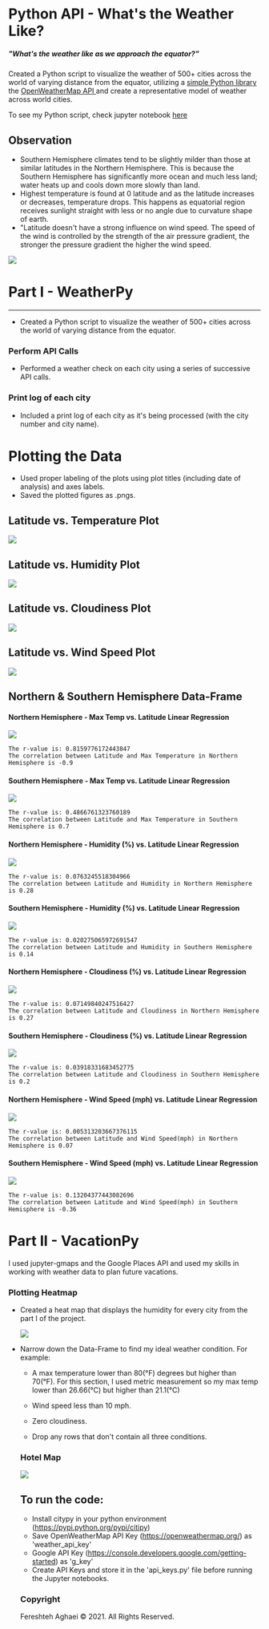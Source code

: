 # Python API - What's the Weather Like?

##### "What's the weather like as we approach the equator?"

Created a Python script to visualize the weather of 500+ cities across the world of varying distance from the equator, utilizing a [simple Python library](https://pypi.python.org/pypi/citipy) the [OpenWeatherMap API ](https://openweathermap.org/api) and create a representative model of weather across world cities.

To see my Python script, check jupyter notebook [here](https://github.com/fereshtehaghaei/Python-API-Challenge/blob/master/WeatherPy/WeatherPy.ipynb)



## Observation

- Southern Hemisphere climates tend to be slightly milder than those at similar latitudes in the Northern Hemisphere. This is because the Southern Hemisphere has significantly more ocean and much less land; water heats up and cools down more slowly than land.
- Highest temperature is found at 0 latitude and as the latitude increases or decreases, temperature drops. This happens as equatorial region receives sunlight straight with less or no angle due to curvature shape of earth.
- "Latitude doesn't have a strong influence on wind speed. The speed of the wind is controlled by the strength of the air pressure gradient, the stronger the pressure gradient the higher the wind speed. 



![](Images/equatorsign.png)



#  Part I - WeatherPy

------

- Created a Python script to visualize the weather of 500+ cities across the world of varying distance from the equator.


### Perform API Calls

- Performed a weather check on each city using a series of successive API calls.

### Print log of each city

- Included a print log of each city as it's being processed (with the city number and city name).

  



# Plotting the Data

- Used proper labeling of the plots using plot titles (including date of analysis) and axes labels.
- Saved the plotted figures as .pngs.

## Latitude vs. Temperature Plot 



![](Images/Lat_vs_Temp_Scatterplot.png)



## Latitude vs. Humidity Plot

![](Images/Lat_vs_Humid_Scatterplot.png)



## Latitude vs. Cloudiness Plot

![](Images/Lat_vs_Cloud_Scatterplot.png)

## Latitude vs. Wind Speed Plot

![](Images/Lat_vs_Wind_Scatterplot.png)



## Northern & Southern Hemisphere Data-Frame



#### Northern Hemisphere - Max Temp vs. Latitude Linear Regression

![](Images/Northern_Hem_Lat_vs_Temp_Scatterplot.png)



```
The r-value is: 0.8159776172443847
The correlation between Latitude and Max Temperature in Northern Hemisphere is -0.9
```



#### Southern Hemisphere - Max Temp vs. Latitude Linear Regression

![](Images/Southern_Hem_Lat_vs_Temp_Scatterplot.png)

```
The r-value is: 0.4866761323760189
The correlation between Latitude and Max Temperature in Southern Hemisphere is 0.7
```



#### Northern Hemisphere - Humidity (%) vs. Latitude Linear Regression

![](Images/Northern_Hem_Lat_vs_Humid_Scatterplot.png)

```
The r-value is: 0.0763245518304966
The correlation between Latitude and Humidity in Northern Hemisphere is 0.28
```



#### Southern Hemisphere - Humidity (%) vs. Latitude Linear Regression

![](Images/Southern_Hem_Lat_vs_Humid_Scatterplot.png)

```
The r-value is: 0.020275065972691547
The correlation between Latitude and Humidity in Southern Hemisphere is 0.14
```



#### Northern Hemisphere - Cloudiness (%) vs. Latitude Linear Regression

![](Images/Northern_Hem_Lat_vs_Cloud_Scatterplot.png)

```
The r-value is: 0.07149840247516427
The correlation between Latitude and Cloudiness in Northern Hemisphere is 0.27
```



#### Southern Hemisphere - Cloudiness (%) vs. Latitude Linear Regression

![](Images/Southern_Hem_Lat_vs_Cloud_Scatterplot.png)

```
The r-value is: 0.03918331683452775
The correlation between Latitude and Cloudiness in Southern Hemisphere is 0.2
```



#### Northern Hemisphere - Wind Speed (mph) vs. Latitude Linear Regression

![](Images/Northern_Hem_Lat_vs_WindSpeed_Scatterplot.png)

```
The r-value is: 0.005313203667376115
The correlation between Latitude and Wind Speed(mph) in Northern Hemisphere is 0.07
```



#### Southern Hemisphere - Wind Speed (mph) vs. Latitude Linear Regression

![](Images/Southern_Hem_Lat_vs_WindSpeed_Scatterplot.png)

```
The r-value is: 0.13204377443082696
The correlation between Latitude and Wind Speed(mph) in Southern Hemisphere is -0.36
```



# Part II - VacationPy

I used jupyter-gmaps and the Google Places API and used my skills in working with weather data to plan future vacations. 

### Plotting Heatmap

- Created a heat map that displays the humidity for every city from the part I of the project.

  ![](Images/Heat_Map.png)

- Narrow down the Data-Frame to find my ideal weather condition. For example:

  - A max temperature lower than 80(°F) degrees but higher than 70(°F). For this section, I used metric measurement so my max temp lower than 26.66(°C) but higher than 21.1(°C)

  - Wind speed less than 10 mph.

  - Zero cloudiness.

  - Drop any rows that don't contain all three conditions.

    

  ### Hotel Map

  ![](Images/hotel_map.png)

  

  ## To run the code:

  - Install citypy in your python environment (https://pypi.python.org/pypi/citipy)
  - Save OpenWeatherMap API Key (https://openweathermap.org/) as 'weather_api_key'
  - Google API Key (https://console.developers.google.com/getting-started) as 'g_key'
  - Create API Keys and store it in the 'api_keys.py' file before running the Jupyter notebooks.

  

  ### Copyright

  Fereshteh Aghaei © 2021. All Rights Reserved.